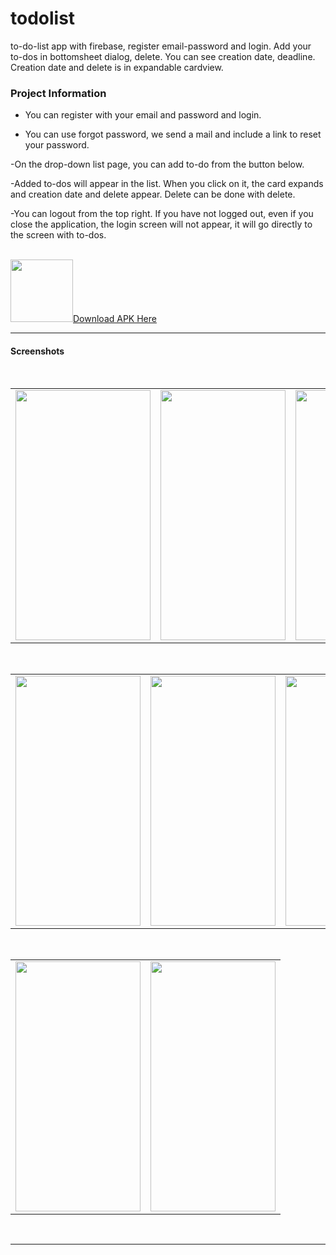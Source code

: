 # todolist
to-do-list app with firebase, register email-password and login. Add your to-dos in bottomsheet dialog, delete. You can see creation date, deadline. Creation date and delete is in expandable cardview.

### Project Information

- You can register with your email and password and login.

- You can use forgot password, we send a mail and include a link to reset your password.

-On the drop-down list page, you can add to-do from the button below.

-Added to-dos will appear in the list. When you click on it, the card expands and creation date and delete appear. Delete can be done with delete.

-You can logout from the top right. If you have not logged out, even if you close the application, the login screen will not appear, it will go directly to the screen with to-dos.

<br />
<img src="Android_logo.png" width="100" height="100"><a id="raw-url" href="https://raw.githubusercontent.com/SefaKoyuncu/todolist/master/to-do-list.apk">Download APK Here</a>

------------
#### Screenshots
 <br />
<table>
  <tr>
    <td><img src="register.jpeg" width="216" height="400"></td>
    <td><img src="reset password.jpeg" width="200" height="400"></td>
    <td><img src="login.jpeg" width="200" height="400"></td>
      <td><img src="nolist.jpeg" width="200" height="400"></td>
  </tr>
 </table>
 
 <br />

<table>
  <tr>
  <td><img src="add a to-do.jpeg" width="200" height="400"></td>
    <td><img src="list1.jpeg" width="200" height="400"></td>
    <td><img src="add a to-do_2.jpeg" width="200" height="400"></td>
    <td><img src="list.jpeg" width="200" height="400"></td>
  </tr>
 </table>
 
 <br />

<table>
 
  <tr>
    <td><img src="listwithexpanble.jpeg" width="200" height="400"></td>
    <td><img src="deleted a to-do.jpeg" width="200" height="400"></td>
  </tr>
 </table>
 
 <br />

------------

